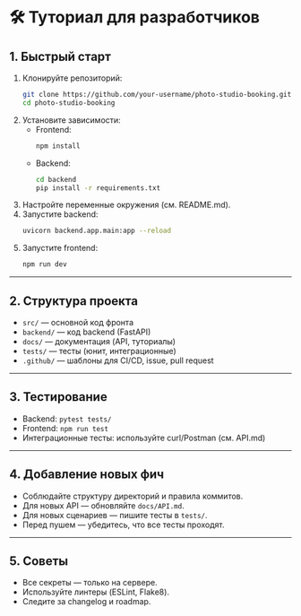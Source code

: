 # 🛠️ Туториал для разработчиков

## 1. Быстрый старт

1. Клонируйте репозиторий:
   ```bash
   git clone https://github.com/your-username/photo-studio-booking.git
   cd photo-studio-booking
   ```
2. Установите зависимости:
   - Frontend:
     ```bash
     npm install
     ```
   - Backend:
     ```bash
     cd backend
     pip install -r requirements.txt
     ```
3. Настройте переменные окружения (см. README.md).
4. Запустите backend:
   ```bash
   uvicorn backend.app.main:app --reload
   ```
5. Запустите frontend:
   ```bash
   npm run dev
   ```

---

## 2. Структура проекта

- `src/` — основной код фронта
- `backend/` — код backend (FastAPI)
- `docs/` — документация (API, туториалы)
- `tests/` — тесты (юнит, интеграционные)
- `.github/` — шаблоны для CI/CD, issue, pull request

---

## 3. Тестирование
- Backend: `pytest tests/`
- Frontend: `npm run test`
- Интеграционные тесты: используйте curl/Postman (см. API.md)

---

## 4. Добавление новых фич
- Соблюдайте структуру директорий и правила коммитов.
- Для новых API — обновляйте `docs/API.md`.
- Для новых сценариев — пишите тесты в `tests/`.
- Перед пушем — убедитесь, что все тесты проходят.

---

## 5. Советы
- Все секреты — только на сервере.
- Используйте линтеры (ESLint, Flake8).
- Следите за changelog и roadmap. 